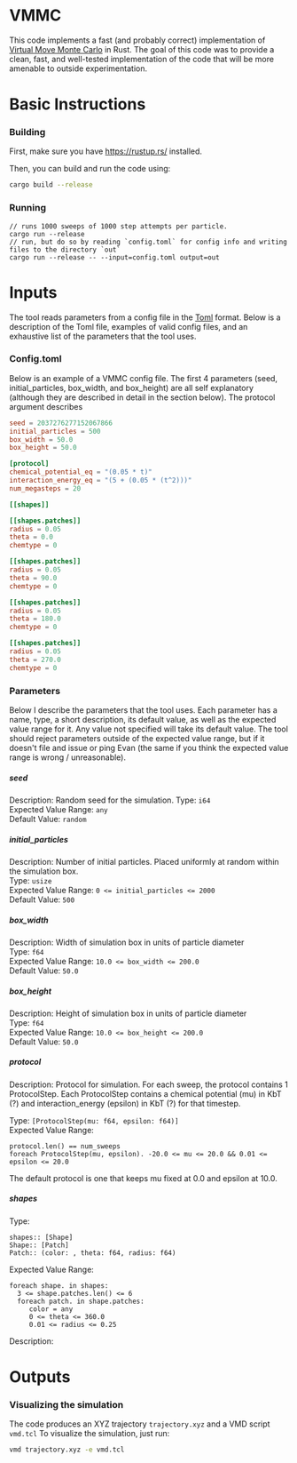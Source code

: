 # VMMC
This code implements a fast (and probably correct) implementation of [Virtual Move Monte Carlo](https://pubs.aip.org/aip/jcp/article/127/15/154101/915022) in Rust.
The goal of this code was to provide a clean, fast, and well-tested implementation of the code that will be more amenable to outside experimentation.

# Basic Instructions

### Building

First, make sure you have https://rustup.rs/ installed.

Then, you can build and run the code using:
```bash
cargo build --release
```

### Running
```
// runs 1000 sweeps of 1000 step attempts per particle.
cargo run --release
// run, but do so by reading `config.toml` for config info and writing files to the directory `out`
cargo run --release -- --input=config.toml output=out
```

# Inputs
The tool reads parameters from a config file in the [Toml](https://toml.io/en/) format.
Below is a description of the Toml file, examples of valid config files, and an exhaustive list of the parameters that the tool uses.

### Config.toml

Below is an example of a VMMC config file.
The first 4 parameters (seed, initial_particles, box_width, and box_height) are all self explanatory (although they are described in detail in the section below).
The protocol argument describes 

```TOML
seed = 2037276277152067866
initial_particles = 500
box_width = 50.0
box_height = 50.0

[protocol]
chemical_potential_eq = "(0.05 * t)"
interaction_energy_eq = "(5 + (0.05 * (t^2)))"
num_megasteps = 20

[[shapes]]

[[shapes.patches]]
radius = 0.05
theta = 0.0
chemtype = 0

[[shapes.patches]]
radius = 0.05
theta = 90.0
chemtype = 0

[[shapes.patches]]
radius = 0.05
theta = 180.0
chemtype = 0

[[shapes.patches]]
radius = 0.05
theta = 270.0
chemtype = 0

```



### Parameters
Below I describe the parameters that the tool uses. 
Each parameter has a name, type, a short description, its default value, as well as the expected value range for it.
Any value not specified will take its default value.
The tool should reject parameters outside of the expected value range, but if it doesn't file and issue or ping Evan (the same if you think the expected value range is wrong / unreasonable).

##### seed
Description: Random seed for the simulation. 
Type: `i64`  
Expected Value Range: `any`  
Default Value: `random`  

##### initial_particles
Description: Number of initial particles. Placed uniformly at random within the simulation box.  
Type: `usize`  
Expected Value Range: `0 <= initial_particles <= 2000`  
Default Value: `500`  

##### box_width
Description: Width of simulation box in units of particle diameter  
Type: `f64`  
Expected Value Range: `10.0 <= box_width <= 200.0`  
Default Value: `50.0`  

##### box_height
Description: Height of simulation box in units of particle diameter  
Type: `f64`  
Expected Value Range: `10.0 <= box_height <= 200.0`  
Default Value: `50.0`  




##### protocol
Description: Protocol for simulation. For each sweep, the protocol contains 1 ProtocolStep. 
Each ProtocolStep contains a chemical potential (mu) in KbT (?) and interaction_energy (epsilon) in KbT (?) for that timestep.

Type: `[ProtocolStep(mu: f64, epsilon: f64)]`  
Expected Value Range:  
```
protocol.len() == num_sweeps 
foreach ProtocolStep(mu, epsilon). -20.0 <= mu <= 20.0 && 0.01 <= epsilon <= 20.0
```



The default protocol is one that keeps mu fixed at 0.0 and epsilon at 10.0. 


##### shapes
Type: 
```
shapes:: [Shape]
Shape:: [Patch]
Patch:: (color: , theta: f64, radius: f64)
```

Expected Value Range:
```
foreach shape. in shapes:
  3 <= shape.patches.len() <= 6
  foreach patch. in shape.patches:
     color = any
     0 <= theta <= 360.0 
     0.01 <= radius <= 0.25 
```

Description:






# Outputs


### Visualizing the simulation
The code produces an XYZ trajectory `trajectory.xyz` and a VMD script `vmd.tcl`
To visualize the simulation, just run:
```Bash
vmd trajectory.xyz -e vmd.tcl
```



